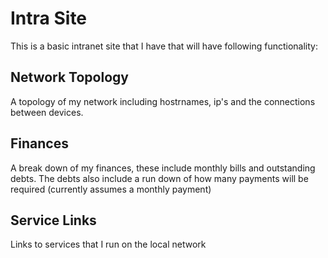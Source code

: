 # Intra Site

This is a basic intranet site that I have that will have following functionality:

## Network Topology

A topology of my network including hostrnames, ip's and the connections between devices.

## Finances

A break down of my finances, these include monthly bills and outstanding debts.
The debts also include a run down of how many payments will be required (currently assumes
a monthly payment)

## Service Links

Links to services that I run on the local network